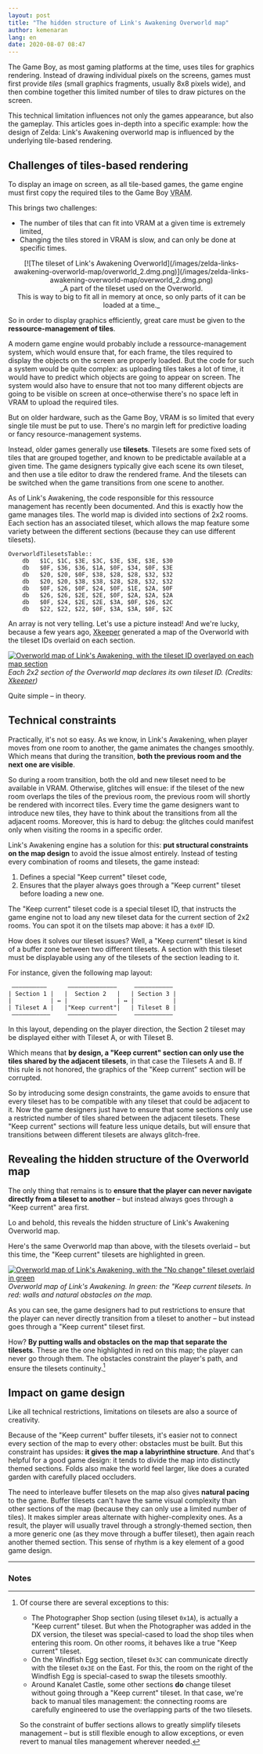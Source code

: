 ```yaml
---
layout: post
title: "The hidden structure of Link's Awakening Overworld map"
author: kemenaran
lang: en
date: 2020-08-07 08:47
---
```


The Game Boy, as most gaming platforms at the time, uses tiles for graphics rendering. Instead of drawing individual pixels on the screens, games must first provide _tiles_ (small graphics fragments, usually 8x8 pixels wide), and then combine together this limited number of tiles to draw pictures on the screen.

This technical limitation influences not only the games appearance, but also the gameplay. This articles goes in-depth into a specific example: how the design of Zelda: Link's Awakening overworld map is influenced by the underlying tile-based rendering.

## Challenges of tiles-based rendering

To display an image on screen, as all tile-based games, the game engine must first copy the required tiles to the Game Boy <abbr title="Video memory">VRAM</abbr>.

This brings two challenges:
- The number of tiles that can fit into VRAM at a given time is extremely limited,
- Changing the tiles stored in VRAM is slow, and can only be done at specific times.

<span style="display: block; text-align: center">
[![The tileset of Link's Awakening Overworld](/images/zelda-links-awakening-overworld-map/overworld_2.dmg.png)](/images/zelda-links-awakening-overworld-map/overworld_2.dmg.png)
<br>
_A part of the tileset used on the Overworld.<br>
This is way to big to fit all in memory at once, so only parts of it can be loaded at a time._
</span>

So in order to display graphics efficiently, great care must be given to the **ressource-management of tiles**.

A modern game engine would probably include a ressource-management system, which would ensure that, for each frame, the tiles required to display the objects on the screen are properly loaded. But the code for such a system would be quite complex: as uploading tiles takes a lot of time, it would have to predict which objects are going to appear on screen. The system would also have to ensure that not too many different objects are going to be visible on screen at once–otherwise there's no space left in VRAM to upload the required tiles.

But on older hardware, such as the Game Boy, VRAM is so limited that every single tile must be put to use. There's no margin left for predictive loading or fancy resource-management systems.

Instead, older games generally use **tilesets**. Tilesets are some fixed sets of tiles that are grouped together, and known to be predictable available at a given time. The game designers typically give each scene its own tileset, and then use a tile editor to draw the rendered frame. And the tilesets can be switched when the game transitions from one scene to another.

As of Link's Awakening, the code responsible for this ressource management has recently been documented. And this is exactly how the game manages tiles. The world map is divided into sections of 2x2 rooms. Each section has an associated tileset, which allows the map feature some variety between the different sections (because they can use different tilesets).

```m68k
OverworldTilesetsTable::
    db   $1C, $1C, $3E, $3C, $3E, $3E, $3E, $30
    db   $0F, $36, $36, $1A, $0F, $34, $0F, $3E
    db   $20, $20, $0F, $38, $28, $28, $32, $32
    db   $20, $20, $38, $38, $28, $28, $32, $32
    db   $0F, $26, $0F, $24, $0F, $1E, $2A, $0F
    db   $26, $26, $2E, $2E, $0F, $2A, $2A, $2A
    db   $0F, $24, $2E, $2E, $3A, $0F, $26, $2C
    db   $22, $22, $22, $0F, $3A, $3A, $0F, $2C
```

An array is not very telling. Let's use a picture instead! And we're lucky, because a few years ago, [Xkeeper](https://xkeeper.net/) generated a map of the Overworld with the tileset IDs overlaid on each section.

[![Overworld map of Link's Awakening, with the tileset ID overlayed on each map section](/images/zelda-links-awakening-overworld-map/overworld-tilesets-thumbnail.jpg)](/images/zelda-links-awakening-overworld-map/overworld-tilesets.png)
_Each 2x2 section of the Overworld map declares its own tileset ID. (Credits: [Xkeeper](https://xkeeper.net/hacking/linksawakening/))_

Quite simple – in theory.

## Technical constraints

Practically, it's not so easy. As we know, in Link's Awakening, when player moves from one room to another, the game animates the changes smoothly. Which means that during the transition, **both the previous room and the next one are visible**.

So during a room transition, both the old and new tileset need to be available in VRAM. Otherwise, glitches will ensue: if the tileset of the new room overlaps the tiles of the previous room, the previous room will shortly be rendered with incorrect tiles. Every time the game designers want to introduce new tiles, they have to think about the transitions from all the adjacent rooms. Moreover, this is hard to debug: the glitches could manifest only when visiting the rooms in a specific order.

Link's Awakening engine has a solution for this: **put structural constraints on the map design** to avoid the issue almost entirely. Instead of testing every combination of rooms and tilesets, the game instead:

1. Defines a special "Keep current" tileset code,
2. Ensures that the player always goes through a "Keep current" tileset before loading a new one.

The "Keep current" tileset code is a special tileset ID, that instructs the game engine not to load any new tileset data for the current section of 2x2 rooms. You can spot it on the tilsets map above: it has a `0x0F` ID.

How does it solves our tileset issues? Well, a "Keep current" tileset is kind of a buffer zone between two different tilesets. A section with this tileset must be displayable using any of the tilesets of the section leading to it.

For instance, given the following map layout:

```
 ——————————      ——————————————     ———————————
| Section 1 |   |  Section 2   |   | Section 3 |
|           | ↔ |              | ↔ |           |
| Tileset A |   |"Keep current"|   | Tileset B |
 ———————————     ——————————————     ———————————
```

In this layout, depending on the player direction, the Section 2 tileset may be displayed either with Tileset A, or with Tileset B.

Which means that **by design, a "Keep current" section can only use the tiles shared by the adjacent tilesets**, in that case the Tilesets A and B. If this rule is not honored, the graphics of the "Keep current" section will be corrupted.

So by introducing some design constraints, the game avoids to ensure that every tileset has to be compatible with any tileset that could be adjacent to it. Now the game designers just have to ensure that some sections only use a restricted number of tiles shared between the adjacent tilesets. These "Keep current" sections will feature less unique details, but will ensure that transitions between different tilesets are always glitch-free.

## Revealing the hidden structure of the Overworld map

The only thing that remains is to **ensure that the player can never navigate directly from a tileset to another** – but instead always goes through a "Keep current" area first.

Lo and behold, this reveals the hidden structure of Link's Awakening Overworld map.

Here's the same Overworld map than above, with the tilesets overlaid – but this time, the "Keep current" tilesets are highlighted in green.

[![Overworld map of Link's Awakening, with the "No change" tileset overlaid in green](/images/zelda-links-awakening-overworld-map/overworld-tilesets-with-paths-thumbnail.jpg)](/images/zelda-links-awakening-overworld-map/overworld-tilesets-with-paths.png)
_Overworld map of Link's Awakening. In green: the "Keep current tilesets. In red: walls and natural obstacles on the map._

As you can see, the game designers had to put restrictions to ensure that the player can never directly transition from a tileset to another – but instead goes through a "Keep current" tileset first.

How? **By putting walls and obstacles on the map that separate the tilesets**. These are the one highlighted in red on this map; the player can never go through them. The obstacles constraint the player's path, and ensure the tilesets continuity.[^1]

[^1]: Of course there are several exceptions to this:
    * The Photographer Shop section (using tileset `0x1A`), is actually a "Keep current" tileset. But when the Photographer was added in the DX version, the tileset was special-cased to load the shop tiles when entering this room. On other rooms, it behaves like a true "Keep current" tileset.
    * On the Windfish Egg section, tileset `0x3C` can communicate directly with the tileset `0x3E` on the East. For this, the room on the right of the Windfish Egg is special-cased to swap the tilesets smoothly.
    * Around Kanalet Castle, some other sections **do** change tileset without going through a "Keep current" tileset. In that case, we're back to manual tiles management: the connecting rooms are carefully engineered to use the overlapping parts of the two tilesets.

    So the constraint of buffer sections allows to greatly simplify tilesets management – but is still flexible enough to allow exceptions, or even revert to manual tiles management wherever needed.

## Impact on game design

Like all technical restrictions, limitations on tilesets are also a source of creativity.

Because of the "Keep current" buffer tilesets, it's easier not to connect every section of the map to every other: obstacles must be built. But this constraint has upsides: **it gives the map a labyrinthine structure**. And that's helpful for a good game design: it tends to divide the map into distinctly themed sections. Folds also make the world feel larger, like does a curated garden with carefully placed occluders.

The need to interleave buffer tilesets on the map also gives **natural pacing** to the game. Buffer tilesets can't have the same visual complexity than other sections of the map (because they can only use a limited number of tiles). It makes simpler areas alternate with higher-complexity ones. As a result, the player will usually travel through a strongly-themed section, then a more generic one (as they move through a buffer tileset), then again reach another themed section. This sense of rhythm is a key element of a good game design.

---

### Notes
